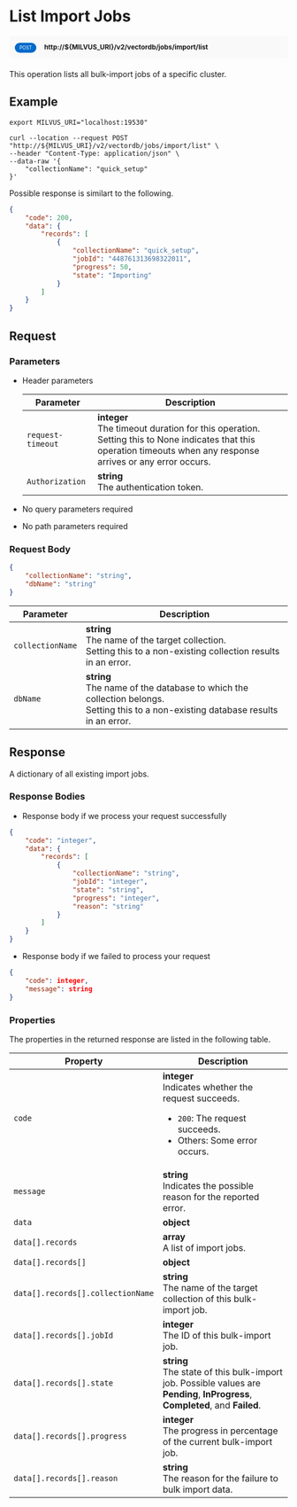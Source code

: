 # List Import Jobs

<div style="background: #f9f9f9; padding: 10px; border-radius: 5px; margin-bottom: 20px;">
    <div style="display: inline-block; background: #026aca; font-size: 0.6em; border-radius: 10px; color: #ffffff; padding: 0.3em 1em; line-height: 1.5em;">
        <span>POST</span>
    </div>
    <div style="display: inline-block; font-size: 0.85em; font-weight: 700; margin-left: 10px;">
        <span>http://${MILVUS_URI}/v2/vectordb/jobs/import/list</span>
    </div>
</div>

This operation lists all bulk-import jobs of a specific cluster.

## Example
```shell
export MILVUS_URI="localhost:19530"

curl --location --request POST "http://${MILVUS_URI}/v2/vectordb/jobs/import/list" \
--header "Content-Type: application/json" \
--data-raw '{
    "collectionName": "quick_setup"
}'
```
Possible response is similart to the following.
```json
{
    "code": 200,
    "data": {
        "records": [
            {
                "collectionName": "quick_setup",
                "jobId": "448761313698322011",
                "progress": 50,
                "state": "Importing"
            }
        ]
    }
}
```

## Request

### Parameters

- Header parameters

    | Parameter        | Description                                                                               |
    |------------------|-------------------------------------------------------------------------------------------|
    | `request-timeout`  | **integer**<br/>The timeout duration for this operation.<br/>Setting this to None indicates that this operation timeouts when any response arrives or any error occurs.|
    | `Authorization`  | **string**<br/>The authentication token.|

- No query parameters required

- No path parameters required

### Request Body

```json
{
    "collectionName": "string",
    "dbName": "string"
}
```

| Parameter        | Description                                                                               |
|------------------|-------------------------------------------------------------------------------------------|
| `collectionName`  | __string__<br/>The name of the target collection.<br/>Setting this to a non-existing collection results in an error.  |
| `dbName`  | __string__<br/>The name of the database to which the collection belongs.<br/>Setting this to a non-existing database results in an error.  |

## Response

A dictionary of all existing import jobs.

### Response Bodies

- Response body if we process your request successfully

```json
{
    "code": "integer",
    "data": {
        "records": [
            {
                "collectionName": "string",
                "jobId": "integer",
                "state": "string",
                "progress": "integer",
                "reason": "string"
            }
        ]
    }
}
```

- Response body if we failed to process your request

```json
{
    "code": integer,
    "message": string
}
```

### Properties

The properties in the returned response are listed in the following table.

| Property | Description                                                                                                                                 |
|----------|---------------------------------------------------------------------------------------------------------------------------------------------|
| `code`   | __integer__<br/>Indicates whether the request succeeds.<br/><ul><li>`200`: The request succeeds.</li><li>Others: Some error occurs.</li></ul> |
| `message`  | __string__<br/>Indicates the possible reason for the reported error. |
| `data` | __object__<br/> |
| `data[].records` | __array__<br/>A list of import jobs. |
| `data[].records[]` | __object__<br/> |
| `data[].records[].collectionName`  | __string__<br/>The name of the target collection of this bulk-import job.  |
| `data[].records[].jobId`  | __integer__<br/>The ID of this bulk-import job.  |
| `data[].records[].state`  | __string__<br/>The state of this bulk-import job. Possible values are __Pending__, __InProgress__, __Completed__, and __Failed__.  |
| `data[].records[].progress`  | __integer__<br/>The progress in percentage of the current bulk-import job.  |
| `data[].records[].reason`  | __string__<br/>The reason for the failure to bulk import data.  |
